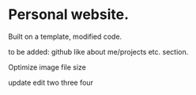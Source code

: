 # Personal website.
Built on a template, modified code.

to be added: github like about me/projects etc. section.

Optimize image file size

update edit two three four
